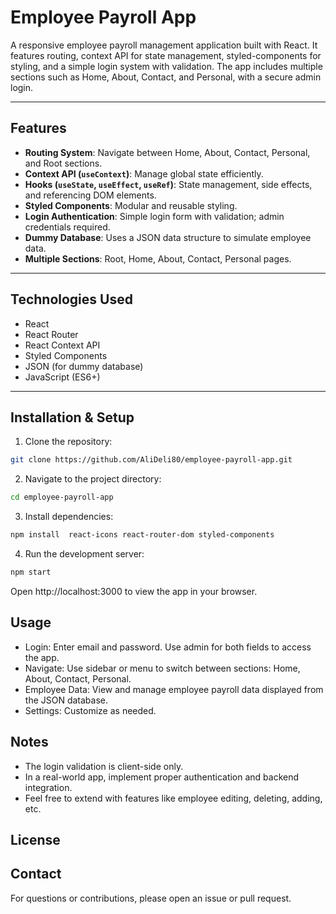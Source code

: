 # Employee Payroll App

A responsive employee payroll management application built with React. It features routing, context API for state management, styled-components for styling, and a simple login system with validation. The app includes multiple sections such as Home, About, Contact, and Personal, with a secure admin login.

---

## Features

- **Routing System**: Navigate between Home, About, Contact, Personal, and Root sections.
- **Context API (`useContext`)**: Manage global state efficiently.
- **Hooks (`useState`, `useEffect`, `useRef`)**: State management, side effects, and referencing DOM elements.
- **Styled Components**: Modular and reusable styling.
- **Login Authentication**: Simple login form with validation; admin credentials required.
- **Dummy Database**: Uses a JSON data structure to simulate employee data.
- **Multiple Sections**: Root, Home, About, Contact, Personal pages.

---

## Technologies Used

- React
- React Router
- React Context API
- Styled Components
- JSON (for dummy database)
- JavaScript (ES6+)

---

## Installation & Setup

1. Clone the repository:

```bash  
git clone https://github.com/AliDeli80/employee-payroll-app.git
```

2. Navigate to the project directory:
```bash
cd employee-payroll-app
```

3. Install dependencies:
```bash
npm install  react-icons react-router-dom styled-components
```

4. Run the development server:
```bash
npm start
```
Open http://localhost:3000 to view the app in your browser.

## Usage
- Login: Enter email and password. Use admin for both fields to access the app.
- Navigate: Use sidebar or menu to switch between sections: Home, About, Contact, Personal.
- Employee Data: View and manage employee payroll data displayed from the JSON database.
- Settings: Customize as needed.

## Notes
- The login validation is client-side only.
- In a real-world app, implement proper authentication and backend integration.
- Feel free to extend with features like employee editing, deleting, adding, etc.

## License


## Contact
For questions or contributions, please open an issue or pull request.

